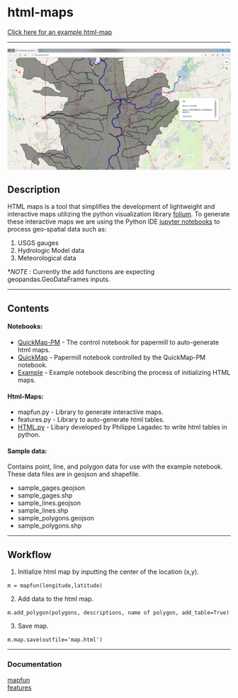 # html-maps

[Click here for an example html-map](https://htmlpreview.github.io/?https://github.com/Dewberry/html-maps/blob/master/docs/map.html)

---

![Example_screenshot](docs/images/example_screenshot.PNG)



## Description
HTML maps is a tool that simplifies the development of lightweight and interactive maps utilizing the python visualization library [folium](https://github.com/python-visualization/folium). To generate these interactive maps we are using the Python IDE [jupyter notebooks](https://jupyter.org/) to process geo-spatial data such as:
1. USGS gauges  
2. Hydrologic Model data    
3. Meteorological data

**NOTE* : Currently the add functions are expecting geopandas.GeoDataFrames inputs.  

---
## Contents  
#### Notebooks:  
 * [QuickMap-PM](/notebooks/QuickMap-PM.ipynb) - The control notebook for papermill to auto-generate html maps.
 * [QuickMap](/notebooks/QuickMap.ipynb)  - Papermill notebook controlled by the QuickMap-PM notebook.
 * [Example](/notebooks/example.ipynb)  - Example notebook describing the process of initializing HTML maps.

#### Html-Maps:
 * mapfun.py - Library to generate interactive maps.
 * features.py - Library to auto-generate html tables.  
 * [HTML.py](http://www.decalage.info/python/html) - Libary developed by Philippe Lagadec to write html tables in python. 

#### Sample data:
 Contains point, line, and polygon data for use with the example notebook. These data files are in geojson and shapefile.   
 * sample_gages.geojson  
 * sample_gages.shp  
 * sample_lines.geojson  
 * sample_lines.shp  
 * sample_polygons.geojson   
 * sample_polygons.shp   
 
---
## Workflow
1. Initialize html map by inputting the center of the location (x,y).     
```  
m = mapfun(longitude,latitude)
```   
2. Add data to the html map.   
```
m.add_polygon(polygons, descriptions, name of polygon, add_table=True)
```  
3. Save map.   
```
m.map.save(outfile='map.html')
```
---
### Documentation       
[mapfun](docs/mapfun.md)    
[features](docs/features.md)   
<br>  

